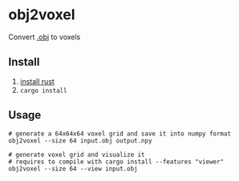 # obj2voxel
Convert [.obj](https://en.wikipedia.org/wiki/Wavefront_.obj_file) to voxels

## Install
1. [install rust](https://www.rustup.rs/)
2. `cargo install`

## Usage

    # generate a 64x64x64 voxel grid and save it into numpy format
    obj2voxel --size 64 input.obj output.npy
    
    # generate voxel grid and visualize it
    # requires to compile with cargo install --features "viewer"
    obj2voxel --size 64 --view input.obj
